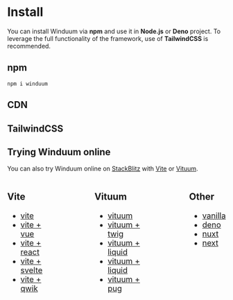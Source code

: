 # Install

You can install Winduum via **npm** and use it in **Node.js** or **Deno** project. 
To leverage the full functionality of the framework, use of **TailwindCSS** is recommended.

## npm

```shell
npm i winduum
```

## CDN

## TailwindCSS

## Trying Winduum online

You can also try Winduum online on [StackBlitz](https://stackblitz.com/) with [Vite](https://vitejs.dev/) or [Vituum](https://vituum.dev/).

<style>
    @media all and (max-width: 720px) {
        #winduum-examples {
            display: block !important;
            gap: 3rem !important;
        }
    }
</style>

<div id="winduum-examples" style="display: flex; gap: 6rem; font-size: 1.125rem;">
<div>

### Vite
* [vite]()
* [vite + vue]()
* [vite + react]()
* [vite + svelte]()
* [vite + qwik]()

</div>
<div>

### Vituum
* [vituum]()
* [vituum + twig]()
* [vituum + liquid]()
* [vituum + liquid]()
* [vituum + pug]()

</div>
<div>

### Other
* [vanilla]()
* [deno]()
* [nuxt]()
* [next]()

</div>
</div>
